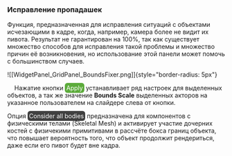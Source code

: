 ### Исправление пропадашек

Функция, предназначенная для исправления ситуаций с объектами исчезающими в кадре, когда, например, камера более не видит их пивота. Результат не гарантирован на 100%, так как существует множество способов для исправления такой проблемы и множество причин её возникновения, но использование этой панели может помочь с большинством случаев.

![[WidgetPanel_GridPanel_BoundsFixer.png]]{style="border-radius: 5px"}

$\quad$Нажатие кнопки <mark style="color:hsl(0, 0%, 100%);background-color:hsl(102, 49%, 45%);border-radius: 6px;padding: 3px;">Apply</mark> устанавливает ряд настроек для выделенных объектов, а так же значение **Bounds Scale** выделенных акторов на указанное пользователем на слайдере слева от кнопки.

Опция <mark style="color:hsl(0, 0%, 100%);background-color:hsl(0, 0%, 25%);border-radius: 6px;padding: 3px;">Consider all bodies</mark> предназначена для компонентов с физическими телами (Skeletal Mesh) и активирует участие дочерних костей с физичекими примитивами в рассчёте бокса границ объекта, что повышает вероятность того, что объект продолжит рендериться, даже если его пивот будет вне кадра.




